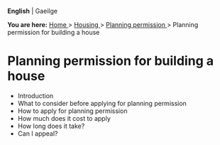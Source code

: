 **English** |  Gaeilge 

**You are here:** [ Home ](/en/) > [ Housing ](/en/housing/) > [ Planning
permission ](/en/housing/planning-permission/) > Planning permission for
building a house

#  Planning permission for building a house

  * Introduction 
  * What to consider before applying for planning permission 
  * How to apply for planning permission 
  * How much does it cost to apply 
  * How long does it take? 
  * Can I appeal? 

